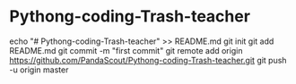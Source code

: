 # Pythong-coding-Trash-teacher
echo "# Pythong-coding-Trash-teacher" >> README.md
git init
git add README.md
git commit -m "first commit"
git remote add origin https://github.com/PandaScout/Pythong-coding-Trash-teacher.git
git push -u origin master
